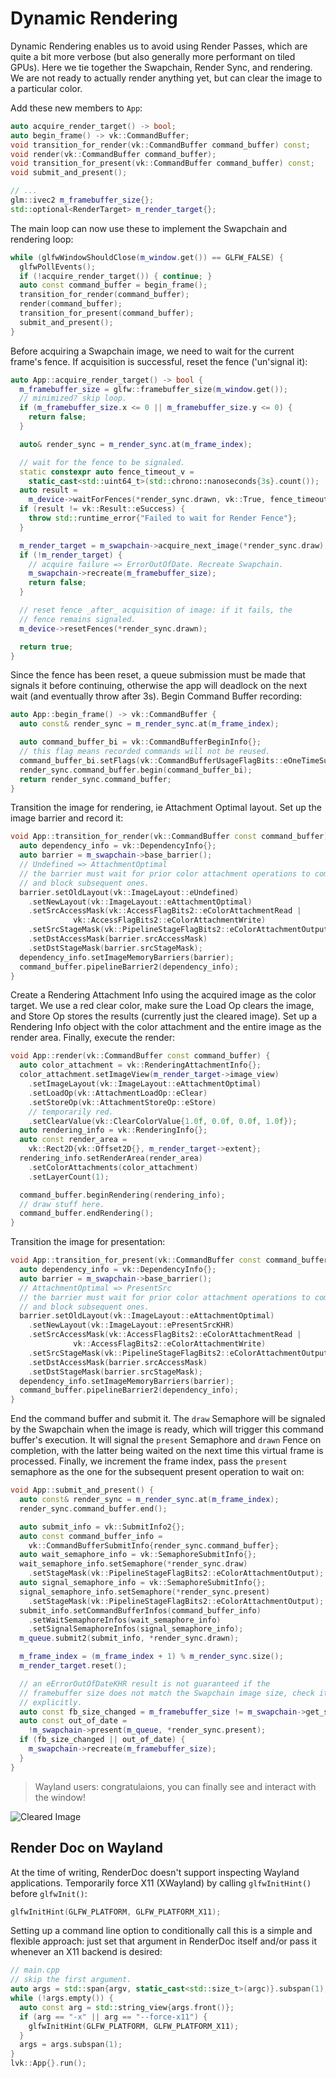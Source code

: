 # Dynamic Rendering

Dynamic Rendering enables us to avoid using Render Passes, which are quite a bit more verbose (but also generally more performant on tiled GPUs). Here we tie together the Swapchain, Render Sync, and rendering. We are not ready to actually render anything yet, but can clear the image to a particular color.

Add these new members to `App`:

```cpp
auto acquire_render_target() -> bool;
auto begin_frame() -> vk::CommandBuffer;
void transition_for_render(vk::CommandBuffer command_buffer) const;
void render(vk::CommandBuffer command_buffer);
void transition_for_present(vk::CommandBuffer command_buffer) const;
void submit_and_present();

// ...
glm::ivec2 m_framebuffer_size{};
std::optional<RenderTarget> m_render_target{};
```

The main loop can now use these to implement the Swapchain and rendering loop:

```cpp
while (glfwWindowShouldClose(m_window.get()) == GLFW_FALSE) {
  glfwPollEvents();
  if (!acquire_render_target()) { continue; }
  auto const command_buffer = begin_frame();
  transition_for_render(command_buffer);
  render(command_buffer);
  transition_for_present(command_buffer);
  submit_and_present();
}
```

Before acquiring a Swapchain image, we need to wait for the current frame's fence. If acquisition is successful, reset the fence ('un'signal it):

```cpp
auto App::acquire_render_target() -> bool {
  m_framebuffer_size = glfw::framebuffer_size(m_window.get());
  // minimized? skip loop.
  if (m_framebuffer_size.x <= 0 || m_framebuffer_size.y <= 0) {
    return false;
  }

  auto& render_sync = m_render_sync.at(m_frame_index);

  // wait for the fence to be signaled.
  static constexpr auto fence_timeout_v =
    static_cast<std::uint64_t>(std::chrono::nanoseconds{3s}.count());
  auto result =
    m_device->waitForFences(*render_sync.drawn, vk::True, fence_timeout_v);
  if (result != vk::Result::eSuccess) {
    throw std::runtime_error{"Failed to wait for Render Fence"};
  }

  m_render_target = m_swapchain->acquire_next_image(*render_sync.draw);
  if (!m_render_target) {
    // acquire failure => ErrorOutOfDate. Recreate Swapchain.
    m_swapchain->recreate(m_framebuffer_size);
    return false;
  }

  // reset fence _after_ acquisition of image: if it fails, the
  // fence remains signaled.
  m_device->resetFences(*render_sync.drawn);

  return true;
}
```

Since the fence has been reset, a queue submission must be made that signals it before continuing, otherwise the app will deadlock on the next wait (and eventually throw after 3s). Begin Command Buffer recording:

```cpp
auto App::begin_frame() -> vk::CommandBuffer {
  auto const& render_sync = m_render_sync.at(m_frame_index);

  auto command_buffer_bi = vk::CommandBufferBeginInfo{};
  // this flag means recorded commands will not be reused.
  command_buffer_bi.setFlags(vk::CommandBufferUsageFlagBits::eOneTimeSubmit);
  render_sync.command_buffer.begin(command_buffer_bi);
  return render_sync.command_buffer;
}
```

Transition the image for rendering, ie Attachment Optimal layout. Set up the image barrier and record it:

```cpp
void App::transition_for_render(vk::CommandBuffer const command_buffer) const {
  auto dependency_info = vk::DependencyInfo{};
  auto barrier = m_swapchain->base_barrier();
  // Undefined => AttachmentOptimal
  // the barrier must wait for prior color attachment operations to complete,
  // and block subsequent ones.
  barrier.setOldLayout(vk::ImageLayout::eUndefined)
    .setNewLayout(vk::ImageLayout::eAttachmentOptimal)
    .setSrcAccessMask(vk::AccessFlagBits2::eColorAttachmentRead |
              vk::AccessFlagBits2::eColorAttachmentWrite)
    .setSrcStageMask(vk::PipelineStageFlagBits2::eColorAttachmentOutput)
    .setDstAccessMask(barrier.srcAccessMask)
    .setDstStageMask(barrier.srcStageMask);
  dependency_info.setImageMemoryBarriers(barrier);
  command_buffer.pipelineBarrier2(dependency_info);
}
```

Create a Rendering Attachment Info using the acquired image as the color target. We use a red clear color, make sure the Load Op clears the image, and Store Op stores the results (currently just the cleared image). Set up a Rendering Info object with the color attachment and the entire image as the render area. Finally, execute the render:

```cpp
void App::render(vk::CommandBuffer const command_buffer) {
  auto color_attachment = vk::RenderingAttachmentInfo{};
  color_attachment.setImageView(m_render_target->image_view)
    .setImageLayout(vk::ImageLayout::eAttachmentOptimal)
    .setLoadOp(vk::AttachmentLoadOp::eClear)
    .setStoreOp(vk::AttachmentStoreOp::eStore)
    // temporarily red.
    .setClearValue(vk::ClearColorValue{1.0f, 0.0f, 0.0f, 1.0f});
  auto rendering_info = vk::RenderingInfo{};
  auto const render_area =
    vk::Rect2D{vk::Offset2D{}, m_render_target->extent};
  rendering_info.setRenderArea(render_area)
    .setColorAttachments(color_attachment)
    .setLayerCount(1);

  command_buffer.beginRendering(rendering_info);
  // draw stuff here.
  command_buffer.endRendering();
}
```

Transition the image for presentation:

```cpp
void App::transition_for_present(vk::CommandBuffer const command_buffer) const {
  auto dependency_info = vk::DependencyInfo{};
  auto barrier = m_swapchain->base_barrier();
  // AttachmentOptimal => PresentSrc
  // the barrier must wait for prior color attachment operations to complete,
  // and block subsequent ones.
  barrier.setOldLayout(vk::ImageLayout::eAttachmentOptimal)
    .setNewLayout(vk::ImageLayout::ePresentSrcKHR)
    .setSrcAccessMask(vk::AccessFlagBits2::eColorAttachmentRead |
              vk::AccessFlagBits2::eColorAttachmentWrite)
    .setSrcStageMask(vk::PipelineStageFlagBits2::eColorAttachmentOutput)
    .setDstAccessMask(barrier.srcAccessMask)
    .setDstStageMask(barrier.srcStageMask);
  dependency_info.setImageMemoryBarriers(barrier);
  command_buffer.pipelineBarrier2(dependency_info);
}
```

End the command buffer and submit it. The `draw` Semaphore will be signaled by the Swapchain when the image is ready, which will trigger this command buffer's execution. It will signal the `present` Semaphore and `drawn` Fence on completion, with the latter being waited on the next time this virtual frame is processed. Finally, we increment the frame index, pass the `present` semaphore as the one for the subsequent present operation to wait on:

```cpp
void App::submit_and_present() {
  auto const& render_sync = m_render_sync.at(m_frame_index);
  render_sync.command_buffer.end();

  auto submit_info = vk::SubmitInfo2{};
  auto const command_buffer_info =
    vk::CommandBufferSubmitInfo{render_sync.command_buffer};
  auto wait_semaphore_info = vk::SemaphoreSubmitInfo{};
  wait_semaphore_info.setSemaphore(*render_sync.draw)
    .setStageMask(vk::PipelineStageFlagBits2::eColorAttachmentOutput);
  auto signal_semaphore_info = vk::SemaphoreSubmitInfo{};
  signal_semaphore_info.setSemaphore(*render_sync.present)
    .setStageMask(vk::PipelineStageFlagBits2::eColorAttachmentOutput);
  submit_info.setCommandBufferInfos(command_buffer_info)
    .setWaitSemaphoreInfos(wait_semaphore_info)
    .setSignalSemaphoreInfos(signal_semaphore_info);
  m_queue.submit2(submit_info, *render_sync.drawn);

  m_frame_index = (m_frame_index + 1) % m_render_sync.size();
  m_render_target.reset();

  // an eErrorOutOfDateKHR result is not guaranteed if the
  // framebuffer size does not match the Swapchain image size, check it
  // explicitly.
  auto const fb_size_changed = m_framebuffer_size != m_swapchain->get_size();
  auto const out_of_date =
    !m_swapchain->present(m_queue, *render_sync.present);
  if (fb_size_changed || out_of_date) {
    m_swapchain->recreate(m_framebuffer_size);
  }
}
```

> Wayland users: congratulaions, you can finally see and interact with the window!

![Cleared Image](./dynamic_rendering_red_clear.png)

## Render Doc on Wayland

At the time of writing, RenderDoc doesn't support inspecting Wayland applications. Temporarily force X11 (XWayland) by calling `glfwInitHint()` before `glfwInit()`:

```cpp
glfwInitHint(GLFW_PLATFORM, GLFW_PLATFORM_X11);
```

Setting up a command line option to conditionally call this is a simple and flexible approach: just set that argument in RenderDoc itself and/or pass it whenever an X11 backend is desired:

```cpp
// main.cpp
// skip the first argument.
auto args = std::span{argv, static_cast<std::size_t>(argc)}.subspan(1);
while (!args.empty()) {
  auto const arg = std::string_view{args.front()};
  if (arg == "-x" || arg == "--force-x11") {
    glfwInitHint(GLFW_PLATFORM, GLFW_PLATFORM_X11);
  }
  args = args.subspan(1);
}
lvk::App{}.run();
```
